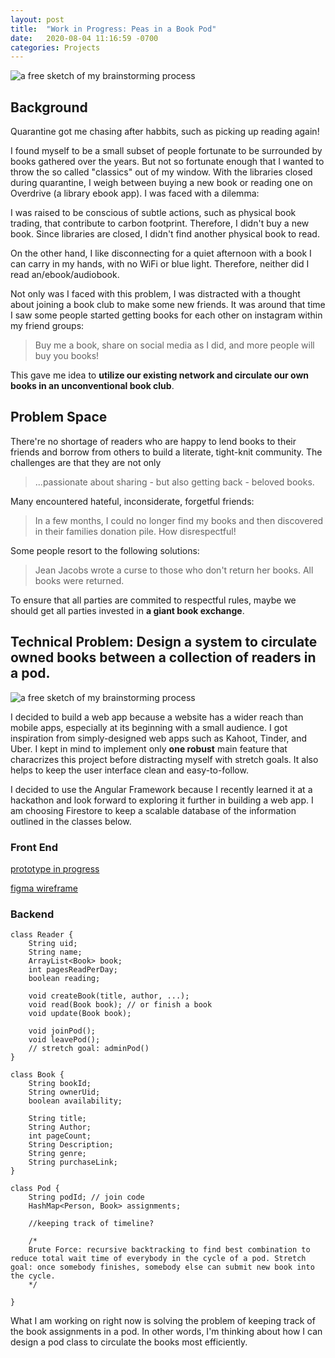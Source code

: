 ```yaml
---
layout: post
title:  "Work in Progress: Peas in a Book Pod"
date:   2020-08-04 11:16:59 -0700
categories: Projects
---
```


![a free sketch of my brainstorming process](../../../../img/landing_page.png)


## Background

Quarantine got me chasing after habbits, such as picking up reading again!

I found myself to be a small subset of people fortunate to be surrounded by books gathered over the years. But not so fortunate enough that I wanted to throw the so called "classics" out of my window. With the libraries closed during quarantine, I weigh between buying a new book or reading one on Overdrive (a library ebook app). I was faced with a dilemma:

I was raised to be conscious of subtle actions, such as physical book trading, that contribute to carbon footprint. Therefore, I didn't buy a new book. Since libraries are closed, I didn't find another physical book to read.

On the other hand, I like disconnecting for a quiet afternoon with a book I can carry in my hands, with no WiFi or blue light. Therefore, neither did I read an/ebook/audiobook.

Not only was I faced with this problem, I was distracted with a thought about joining a book club to make some new friends. It was around that time I saw some people started getting books for each other on instagram within my friend groups: 

> Buy me a book, share on social media as I did, and more people will buy you books!

This gave me idea to **utilize our existing network and  circulate our own books in an unconventional book club**.


## Problem Space

There're no shortage of readers who are happy to lend books to their friends and borrow from others to build a literate, tight-knit community. The challenges are that they are not only

> ...passionate about sharing - but also getting back - beloved books.

Many encountered hateful, inconsiderate, forgetful friends:
> In a few months, I could no longer find my books and then discovered in their families donation pile. How disrespectful!

Some people resort to the following solutions:

> Jean Jacobs wrote a curse to those who don't return her books. All books were returned.

To ensure that all parties are commited to respectful rules, maybe we should get all parties invested in **a giant book exchange**.

## Technical Problem: Design a system to circulate owned books between a collection of readers in a pod.


![a free sketch of my brainstorming process](../../../../img/whiteboard_brainstorm.png)

I decided to build a web app because a website has a wider reach than mobile apps, especially at its beginning with a small audience. I got inspiration from simply-designed web apps such as Kahoot, Tinder, and Uber. I kept in mind to implement only **one robust** main feature that characrizes this project before distracting myself with stretch goals. It also helps to keep the user interface clean and easy-to-follow.

I decided to use the Angular Framework because I recently learned it at a hackathon and look forward to exploring it further in building a web app. I am choosing Firestore to keep a scalable database of the information outlined in the classes below.

### Front End
[prototype in progress](https://www.figma.com/proto/y1203BjQzYBTxTdXYUfkvM/Peas-in-a-Book-Pod?node-id=22%3A0&scaling=scale-down)

[figma wireframe](https://www.figma.com/file/y1203BjQzYBTxTdXYUfkvM/Peas-in-a-Book-Pod?node-id=0%3A1)

### Backend

```
class Reader {
    String uid;
    String name;
    ArrayList<Book> book;
    int pagesReadPerDay;
    boolean reading;

    void createBook(title, author, ...);
    void read(Book book); // or finish a book
    void update(Book book);

    void joinPod();
    void leavePod();
    // stretch goal: adminPod()
}

class Book {
    String bookId;
    String ownerUid;
    boolean availability;

    String title;
    String Author;
    int pageCount;
    String Description;
    String genre;
    String purchaseLink;
}

class Pod {
    String podId; // join code
    HashMap<Person, Book> assignments;
    
    //keeping track of timeline? 

    /* 
    Brute Force: recursive backtracking to find best combination to reduce total wait time of everybody in the cycle of a pod. Stretch goal: once somebody finishes, somebody else can submit new book into the cycle.
    */

}

```
What I am working on right now is solving the problem of keeping track of the book assignments in a pod. In other words, I'm thinking about how I can design a pod class to circulate the books most efficiently.

 